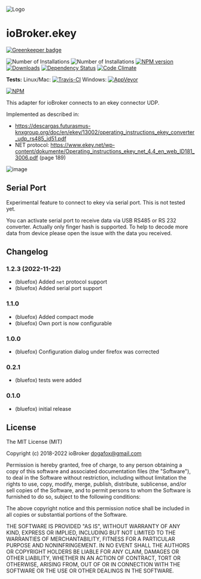 ![Logo](admin/ekey.png)
# ioBroker.ekey

[![Greenkeeper badge](https://badges.greenkeeper.io/ioBroker/ioBroker.ekey.svg)](https://greenkeeper.io/)

![Number of Installations](http://iobroker.live/badges/ekey-installed.svg) ![Number of Installations](http://iobroker.live/badges/ekey-stable.svg) [![NPM version](http://img.shields.io/npm/v/iobroker.ekey.svg)](https://www.npmjs.com/package/iobroker.ekey)
[![Downloads](https://img.shields.io/npm/dm/iobroker.ekey.svg)](https://www.npmjs.com/package/iobroker.ekey)
[![Dependency Status](https://gemnasium.com/badges/github.com/ioBroker/ioBroker.ekey.svg)](https://gemnasium.com/github.com/ioBroker/ioBroker.ekey)
[![Code Climate](https://codeclimate.com/github/ioBroker/ioBroker.ekey/badges/gpa.svg)](https://codeclimate.com/github/ioBroker/ioBroker.ekey)

**Tests:** Linux/Mac: [![Travis-CI](http://img.shields.io/travis/ioBroker/ioBroker.ekey/master.svg)](https://travis-ci.org/ioBroker/ioBroker.ekey)
Windows: [![AppVeyor](https://ci.appveyor.com/api/projects/status/github/ioBroker/ioBroker.ekey?branch=master&svg=true)](https://ci.appveyor.com/project/ioBroker/ioBroker-ekey/)

[![NPM](https://nodei.co/npm/iobroker.ekey.png?downloads=true)](https://nodei.co/npm/iobroker.ekey/)

This adapter for ioBroker connects to an ekey connector UDP.

Implemented as described in:
- https://descargas.futurasmus-knxgroup.org/doc/en/ekey/13002/operating_instructions_ekey_converter_udp_rs485_id51.pdf
- NET protocol: https://www.ekey.net/wp-content/dokumente/Operating_instructions_ekey_net_4.4_en_web_ID181_3006.pdf (page 189)

![image](img/ekey.png)

## Serial Port
Experimental feature to connect to ekey via serial port. This is not tested yet.

You can activate serial port to receive data via USB RS485 or RS 232 converter.
Actually only finger hash is supported. To help to decode more data from device please open the issue with the data you received.

## Changelog
<!--
	### **WORK IN PROGRESS**
-->
### 1.2.3 (2022-11-22)
* (bluefox) Added `net` protocol support
* (bluefox) Added serial port support

### 1.1.0
* (bluefox) Added compact mode
* (bluefox) Own port is now configurable

### 1.0.0
* (bluefox) Configuration dialog under firefox was corrected

### 0.2.1
* (bluefox) tests were added

### 0.1.0
* (bluefox) initial release

## License

The MIT License (MIT)

Copyright (c) 2018-2022 ioBroker <dogafox@gmail.com>

Permission is hereby granted, free of charge, to any person obtaining a copy
of this software and associated documentation files (the "Software"), to deal
in the Software without restriction, including without limitation the rights
to use, copy, modify, merge, publish, distribute, sublicense, and/or sell
copies of the Software, and to permit persons to whom the Software is
furnished to do so, subject to the following conditions:

The above copyright notice and this permission notice shall be included in all
copies or substantial portions of the Software.

THE SOFTWARE IS PROVIDED "AS IS", WITHOUT WARRANTY OF ANY KIND, EXPRESS OR
IMPLIED, INCLUDING BUT NOT LIMITED TO THE WARRANTIES OF MERCHANTABILITY,
FITNESS FOR A PARTICULAR PURPOSE AND NONINFRINGEMENT. IN NO EVENT SHALL THE
AUTHORS OR COPYRIGHT HOLDERS BE LIABLE FOR ANY CLAIM, DAMAGES OR OTHER
LIABILITY, WHETHER IN AN ACTION OF CONTRACT, TORT OR OTHERWISE, ARISING FROM,
OUT OF OR IN CONNECTION WITH THE SOFTWARE OR THE USE OR OTHER DEALINGS IN THE
SOFTWARE.
